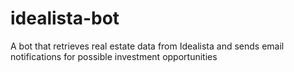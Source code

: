 # idealista-bot

A bot that retrieves real estate data from Idealista and sends email notifications for possible investment opportunities